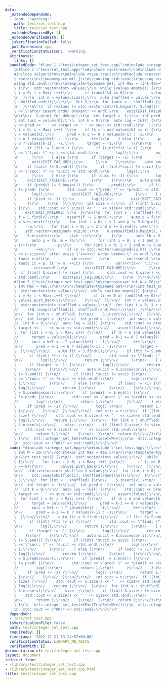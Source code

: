 ```yaml
---
data:
  _extendedDependsOn:
  - icon: ':warning:'
    path: test/set_test.hpp
    title: test/set_test.hpp
  _extendedRequiredBy: []
  _extendedVerifiedWith: []
  _isVerificationFailed: false
  _pathExtension: cpp
  _verificationStatusIcon: ':warning:'
  attributes:
    links: []
  bundledCode: "#line 1 \"test/integer_set_test.cpp\"\n#include <integer_set.hpp>\r\
    \n#line 1 \"test/set_test.hpp\"\n#include <iostream>\r\n#include <vector>\r\n\
    #include <algorithm>\r\n#include <type_traits>\r\n#include <cassert>\r\n#include\
    \ <set>\r\n\r\nnamespace mtl {\r\n\r\nusing std::cout;\r\nusing std::cerr;\r\n\
    using std::endl;\r\n\r\ntemplate<typename Set, int Max = (int)4e5>\r\nvoid integer_set_test()\
    \ {\r\n  std::vector<int> values;\r\n  while (values.empty()) {\r\n    for (int\
    \ i = 0; i < Max; i++)\r\n      if (rand()%4 == 0)\r\n        values.push_back(i);\r\
    \n  }\r\n  int n = values.size();\r\n  auto shuffled = values;\r\n  std::random_shuffle(shuffled.begin(),\
    \ shuffled.end());\r\n\r\n  Set S;\r\n  for (auto v : shuffled) {\r\n    S.insert(v);\r\
    \n  }\r\n\r\n  if (values != std::vector<int>(S.begin(), S.end())) {\r\n    cout\
    \ << \"after insert order broken\" << endl;\r\n    exit(EXIT_FAILURE);\r\n  }\r\
    \n\r\n//  S.print_for_debug();\r\n  int target = -1;\r\n  int pred = -1;\r\n \
    \ int succ = values[0];\r\n  int k = 0;\r\n  auto log = [&]() {\r\n    std::cout\
    \ << pred << ' ' << target << ' ' << succ << std::endl;\r\n  };\r\n  for (int\
    \ i = 0; i < Max; i++) {\r\n    if (k < n and values[k] == i) {\r\n      target\
    \ = values[k];\r\n      pred = k-1 >= 0 ? values[k-1] : -1;\r\n      succ = k+1\
    \ < n ? values[k+1] : -1;\r\n      k++;\r\n    } else {\r\n      pred = k-1 >=\
    \ 0 ? values[k-1] : -1;\r\n      target = -1;\r\n    }\r\n\r\n    auto fit = S.find(i);\r\
    \n    if (fit != S.end()) {\r\n      if ((int)*fit != i) {\r\n        std::cout\
    \ << \"find: \" << i << std::endl;\r\n        log();\r\n        exit(EXIT_FAILURE);\r\
    \n      }\r\n    } else {\r\n      if (target != -1) {\r\n        log();\r\n \
    \       exit(EXIT_FAILURE);\r\n      }\r\n    }\r\n\r\n    auto sucit = S.upper_bound(i);\r\
    \n    if (sucit != S.end()) {\r\n      if ((int)*sucit != succ) {\r\n        std::cout\
    \ << \"succ: \" << *sucit << std::endl;\r\n        log();\r\n        exit(EXIT_FAILURE);\r\
    \n      }\r\n    } else {\r\n      if (succ != -1) {\r\n        log();\r\n   \
    \     exit(EXIT_FAILURE);\r\n      }\r\n    }\r\n\r\n    auto predit = S.lower_bound(i);\r\
    \n    if (predit != S.begin()) {\r\n      --predit;\r\n      if ((int)*predit\
    \ != pred) {\r\n        std::cout << \"pred: \" << *predit << std::endl;\r\n \
    \       log();\r\n        exit(EXIT_FAILURE);\r\n      }\r\n    } else {\r\n \
    \     if (pred != -1) {\r\n        log();\r\n        exit(EXIT_FAILURE);\r\n \
    \     }\r\n    }\r\n  }\r\n\r\n  int size = n;\r\n  if ((int) S.size() != size)\
    \ {\r\n    std::cout << S.size() << ' ' << size<< std::endl;\r\n    log();\r\n\
    \    exit(EXIT_FAILURE);\r\n  }\r\n\r\n  for (int v : shuffled) {\r\n    auto\
    \ f = S.find(v);\r\n    assert(f != S.end());\r\n    auto p = f;\r\n    auto m\
    \ = std::next(f);\r\n    for (int i = 0; i < 2 and p != S.begin(); i++)\r\n  \
    \    --p;\r\n    for (int i = 0; i < 2 and m != S.end(); i++)\r\n      ++m;\r\n\
    \    std::vector<unsigned> o(p,m);\r\n    o.erase(find(o.begin(), o.end(), v));\r\
    \n    S.erase(v);\r\n    size--;\r\n\r\n    {\r\n      auto lb = S.lower_bound(v);\r\
    \n      auto p = lb, m = lb;\r\n      for (int i = 0; i < 2 and p != S.begin();\
    \ i++)\r\n        --p;\r\n      for (int i = 0; i < 2 and m != S.end(); i++)\r\
    \n        ++m;\r\n      if (o != std::vector<unsigned>(p,m)) {\r\n        std::cout\
    \ << n-size<<\" after erase \"<<v<<\" order broken \" << endl;\r\n        for\
    \ (auto v:o)\r\n          cerr<<v<<' ';\r\n        cerr<<endl;\r\n        for\
    \ (auto it = p; it != m; ++it) {\r\n          cerr<<*it<<' ';\r\n        }\r\n\
    \        cerr<<endl;\r\n        exit(EXIT_FAILURE);\r\n      }\r\n    }\r\n  \
    \  if ((int) S.size() != size) {\r\n      std::cout << S.size() << ' ' << size<<\
    \ std::endl;\r\n      exit(EXIT_FAILURE);\r\n    }\r\n  }\r\n\r\n}\r\n\r\n}\r\n\
    #line 3 \"test/integer_set_test.cpp\"\n\r\nconstexpr int W = 20;\r\n//constexpr\
    \ int Max = 4e5;\r\n//\r\n//template<typename Set>\r\n//int test_set() {\r\n//\
    \  std::vector<int> values;\r\n//  while (values.empty()) {\r\n//    for (int\
    \ i = 0; i < Max; i++) {\r\n//      if (i == 0 or rand()%4 == 0)\r\n//       \
    \ values.push_back(i);\r\n//    }\r\n//  }\r\n//  int n = values.size();\r\n//\
    \  std::vector<int> shuffled = values;\r\n//  for (int i = 0; i < n; i++) {\r\n\
    //    std::swap(shuffled[i], shuffled[rand()%n]);\r\n//  }\r\n//\r\n//  Set S;\r\
    \n//  for (int v : shuffled) {\r\n//    S.insert(v);\r\n//  }\r\n////  S.print_for_debug();\r\
    \n//  int target = -1;\r\n//  int pred = -1;\r\n//  int succ = values[0];\r\n\
    //  int k = 0;\r\n//  auto log = [&]() {\r\n//    std::cout << pred << ' ' <<\
    \ target << ' ' << succ << std::endl;\r\n//    assert(false);\r\n//  };\r\n//\
    \  for (int i = 0; i < Max; i++) {\r\n//    if (k < n and values[k] == i) {\r\n\
    //      target = values[k];\r\n//      pred = k-1 >= 0 ? values[k-1] : -1;\r\n\
    //      succ = k+1 < n ? values[k+1] : -1;\r\n//      k++;\r\n//    } else {\r\
    \n//      pred = k-1 >= 0 ? values[k-1] : -1;\r\n//      target = -1;\r\n//  \
    \  }\r\n//\r\n//    auto fit = S.find(i);\r\n//    if (fit != S.end()) {\r\n//\
    \      if ((int) *fit != i) {\r\n//        std::cout << \"find: \" << i << std::endl;\r\
    \n//        log();\r\n//        return 1;\r\n//      }\r\n//    } else {\r\n//\
    \      if (target != -1) {\r\n//        log();\r\n//        return 1;\r\n//  \
    \    }\r\n//    }\r\n//\r\n//    auto sucit = S.successor(i);\r\n//    if (sucit\
    \ != S.end()) {\r\n//      if ((int) *sucit != succ) {\r\n//        std::cout\
    \ << \"succ: \" << *sucit << std::endl;\r\n//        log();\r\n//        return\
    \ 1;\r\n//      }\r\n//    } else {\r\n//      if (succ != -1) {\r\n//       \
    \ log();\r\n//        return 1;\r\n//      }\r\n//    }\r\n//\r\n//    auto predit\
    \ = S.predecessor(i);\r\n//    if (predit != S.end()) {\r\n//      if ((int) *predit\
    \ != pred) {\r\n//        std::cout << \"pred: \" << *predit << std::endl;\r\n\
    //        log();\r\n//        return 1;\r\n//      }\r\n//    } else {\r\n// \
    \     if (pred != -1) {\r\n//        log();\r\n//        return 1;\r\n//     \
    \ }\r\n//    }\r\n//  }\r\n//\r\n//  int size = n;\r\n//  if ((int) S.size() !=\
    \ size) {\r\n//    std::cout << S.size() << ' ' << size<< std::endl;\r\n//   \
    \ log();\r\n//    return 1;\r\n//  }\r\n//  for (int v : shuffled) {\r\n//   \
    \ S.erase(v);\r\n//    size--;\r\n//    if ((int) S.size() != size) {\r\n//  \
    \    std::cout << S.size() << ' ' << size<< std::endl;\r\n//      assert(false);\r\
    \n//      return 1;\r\n//    }\r\n//  }\r\n//  return 0;\r\n//}\r\n\r\nint main()\
    \ {\r\n  mtl::integer_set_test<XFastTrieSet<W>>();\r\n  mtl::integer_set_test<YFastTrieSet<W>>();\r\
    \n  std::cout << \"OK\" << std::endl;\r\n}\r\n"
  code: "#include <integer_set.hpp>\r\n#include \"set_test.hpp\"\r\n\r\nconstexpr\
    \ int W = 20;\r\n//constexpr int Max = 4e5;\r\n//\r\n//template<typename Set>\r\
    \n//int test_set() {\r\n//  std::vector<int> values;\r\n//  while (values.empty())\
    \ {\r\n//    for (int i = 0; i < Max; i++) {\r\n//      if (i == 0 or rand()%4\
    \ == 0)\r\n//        values.push_back(i);\r\n//    }\r\n//  }\r\n//  int n = values.size();\r\
    \n//  std::vector<int> shuffled = values;\r\n//  for (int i = 0; i < n; i++) {\r\
    \n//    std::swap(shuffled[i], shuffled[rand()%n]);\r\n//  }\r\n//\r\n//  Set\
    \ S;\r\n//  for (int v : shuffled) {\r\n//    S.insert(v);\r\n//  }\r\n////  S.print_for_debug();\r\
    \n//  int target = -1;\r\n//  int pred = -1;\r\n//  int succ = values[0];\r\n\
    //  int k = 0;\r\n//  auto log = [&]() {\r\n//    std::cout << pred << ' ' <<\
    \ target << ' ' << succ << std::endl;\r\n//    assert(false);\r\n//  };\r\n//\
    \  for (int i = 0; i < Max; i++) {\r\n//    if (k < n and values[k] == i) {\r\n\
    //      target = values[k];\r\n//      pred = k-1 >= 0 ? values[k-1] : -1;\r\n\
    //      succ = k+1 < n ? values[k+1] : -1;\r\n//      k++;\r\n//    } else {\r\
    \n//      pred = k-1 >= 0 ? values[k-1] : -1;\r\n//      target = -1;\r\n//  \
    \  }\r\n//\r\n//    auto fit = S.find(i);\r\n//    if (fit != S.end()) {\r\n//\
    \      if ((int) *fit != i) {\r\n//        std::cout << \"find: \" << i << std::endl;\r\
    \n//        log();\r\n//        return 1;\r\n//      }\r\n//    } else {\r\n//\
    \      if (target != -1) {\r\n//        log();\r\n//        return 1;\r\n//  \
    \    }\r\n//    }\r\n//\r\n//    auto sucit = S.successor(i);\r\n//    if (sucit\
    \ != S.end()) {\r\n//      if ((int) *sucit != succ) {\r\n//        std::cout\
    \ << \"succ: \" << *sucit << std::endl;\r\n//        log();\r\n//        return\
    \ 1;\r\n//      }\r\n//    } else {\r\n//      if (succ != -1) {\r\n//       \
    \ log();\r\n//        return 1;\r\n//      }\r\n//    }\r\n//\r\n//    auto predit\
    \ = S.predecessor(i);\r\n//    if (predit != S.end()) {\r\n//      if ((int) *predit\
    \ != pred) {\r\n//        std::cout << \"pred: \" << *predit << std::endl;\r\n\
    //        log();\r\n//        return 1;\r\n//      }\r\n//    } else {\r\n// \
    \     if (pred != -1) {\r\n//        log();\r\n//        return 1;\r\n//     \
    \ }\r\n//    }\r\n//  }\r\n//\r\n//  int size = n;\r\n//  if ((int) S.size() !=\
    \ size) {\r\n//    std::cout << S.size() << ' ' << size<< std::endl;\r\n//   \
    \ log();\r\n//    return 1;\r\n//  }\r\n//  for (int v : shuffled) {\r\n//   \
    \ S.erase(v);\r\n//    size--;\r\n//    if ((int) S.size() != size) {\r\n//  \
    \    std::cout << S.size() << ' ' << size<< std::endl;\r\n//      assert(false);\r\
    \n//      return 1;\r\n//    }\r\n//  }\r\n//  return 0;\r\n//}\r\n\r\nint main()\
    \ {\r\n  mtl::integer_set_test<XFastTrieSet<W>>();\r\n  mtl::integer_set_test<YFastTrieSet<W>>();\r\
    \n  std::cout << \"OK\" << std::endl;\r\n}\r\n"
  dependsOn:
  - test/set_test.hpp
  isVerificationFile: false
  path: test/integer_set_test.cpp
  requiredBy: []
  timestamp: '2022-12-21 13:24:57+09:00'
  verificationStatus: LIBRARY_NO_TESTS
  verifiedWith: []
documentation_of: test/integer_set_test.cpp
layout: document
redirect_from:
- /library/test/integer_set_test.cpp
- /library/test/integer_set_test.cpp.html
title: test/integer_set_test.cpp
---
```

